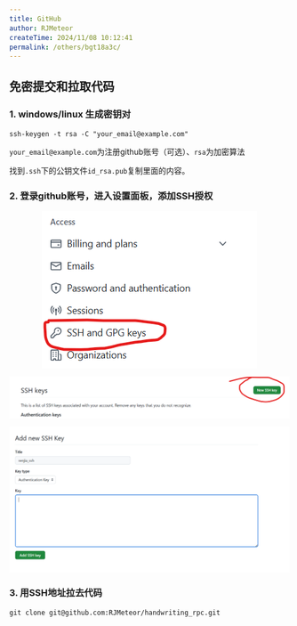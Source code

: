 ```yaml
---
title: GitHub
author: RJMeteor
createTime: 2024/11/08 10:12:41
permalink: /others/bgt18a3c/
---
```

## **免密提交和拉取代码**
### 1. windows/linux 生成密钥对

~~~shell
ssh-keygen -t rsa -C "your_email@example.com"
~~~
`your_email@example.com`为注册github账号（可选）、`rsa`为加密算法

找到`.ssh`下的公钥文件`id_rsa.pub`复制里面的内容。

### 2. 登录github账号，进入设置面板，添加SSH授权

<span style="display:flex;justify-content:center;">![feiji.svg](/github/setting_ssh1.png)</span>

<span style="display:flex;justify-content:center;">![feiji.svg](/github/setting_ssh2.png)</span>

<span style="display:flex;justify-content:center;">![feiji.svg](/github/setting_ssh3.png)</span>

### 3. 用SSH地址拉去代码

~~~shell
git clone git@github.com:RJMeteor/handwriting_rpc.git
~~~

<template>

</template>

<script>
export default {
  mounted() {
    // 页面挂载后，检查是否需要重定向
    this.redirectToOtherPage();
  },
  methods: {
    redirectToOtherPage() {
      // 你的重定向逻辑，例如用户是从特定页面打开的
      if (this.$route.query.from === 'specificPage') {
        // 使用Vue Router的push方法进行重定向
        this.$router.push('/other/page');
      }
    },
  },
};
</script>


